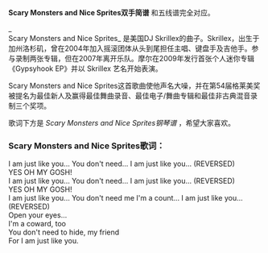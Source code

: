 

**Scary Monsters and Nice Sprites双手简谱** 和五线谱完全对应。

_  
Scary Monsters and Nice Sprites_ 是美国DJ
Skrillex的曲子。Skrillex，出生于加州洛杉矶，曾在2004年加入摇滚团体从头到尾担任主唱、键盘手及吉他手。参与录制两张专辑，但在2007年离开乐队。摩尔在2009年发行首张个人迷你专辑《Gypsyhook
EP》并以 Skrillex 艺名开始表演。

  
Scary Monsters and Nice
Sprites这首歌曲使他声名大噪，并在第54届格莱美奖被提名为最佳新人及赢得最佳舞曲录音、最佳电子/舞曲专辑和最佳非古典混音录制三个奖项。

  
歌词下方是 _Scary Monsters and Nice Sprites钢琴谱_ ，希望大家喜欢。

### Scary Monsters and Nice Sprites歌词：

I am just like you... You don't need... I am just like you... (REVERSED)  
YES OH MY GOSH!  
I am just like you... You don't need... I am just like you... (REVERSED)  
YES OH MY GOSH!  
I am just like you... You don't need me I'm a count... I am just like you...
(REVERSED)  
Open your eyes...  
I'm a coward, too  
You don't need to hide, my friend  
For I am just like you.


